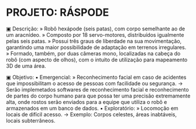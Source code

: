 # PROJETO: RÁSPODE

▣ Descrição:
» Robô hexápode (seis patas), com corpo semelhante ao de um aracnídeo.
» Composto por 18 servo-motores, distribuídos igualmente pelas seis patas.
» Possui três graus de liberdade na sua movimentação, garantindo uma maior possibilidade de adaptação em terrenos irregulares.
» Formado, também, por duas câmeras mono, localizadas na cabeça do robô (com aspecto de olhos), com o intuito de utilização para mapeamento 3D de uma área.

▣ Objetivo:
▪ Emergencial:
 » Reconhecimento facial em caso de acidentes que impossibilitam o acesso de pessoas com facilidade ou segurança.
   → Serão implemetados softwares de reconhecimento facial e reconhecimento de partes do corpo humano para que possa ter uma precisão extremamente alta, onde rostos serão enviados para a equipe que utiliza o robô e armazenados em um banco de dados.
▪ Exploratório:
 » Locomoção em locais de difícil acesso.
  → Exemplo: Corpos celestes, áreas inabtáveis, locais subterrâneos.
